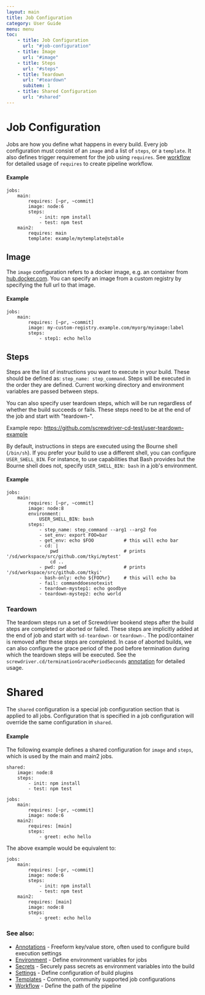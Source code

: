 ```yaml
---
layout: main
title: Job Configuration
category: User Guide
menu: menu
toc:
    - title: Job Configuration
      url: "#job-configuration"
    - title: Image
      url: "#image"
    - title: Steps
      url: "#steps"
    - title: Teardown
      url: "#teardown"
      subitem: 1
    - title: Shared Configuration
      url: "#shared"
---
```

# Job Configuration
Jobs are how you define what happens in every build. Every job configuration must consist of an `image` and a list of `steps`, or a `template`. It also defines trigger requirement for the job using `requires`. See [workflow](./workflow) for detailed usage of `requires` to create pipeline workflow.

#### Example
```
jobs:
    main:
        requires: [~pr, ~commit]
        image: node:6
        steps:
            - init: npm install
            - test: npm test
    main2:
        requires: main
        template: example/mytemplate@stable
```

## Image
The `image` configuration refers to a docker image, e.g. an container from [hub.docker.com](https://hub.docker.com). You can specify an image from a custom registry by specifying the full url to that image.

#### Example
```
jobs:
    main:
        requires: [~pr, ~commit]
        image: my-custom-registry.example.com/myorg/myimage:label
        steps:
            - step1: echo hello
```

## Steps
Steps are the list of instructions you want to execute in your build. These should be defined as:
`step_name: step_command`. Steps will be executed in the order they are defined. Current working directory and environment variables are passed between steps.

You can also specify user teardown steps, which will be run regardless of whether the build succeeds or fails. These steps need to be at the end of the job and start with "teardown-".

Example repo: <https://github.com/screwdriver-cd-test/user-teardown-example>

By default, instructions in steps are executed using the Bourne shell (`/bin/sh`). If you prefer your build to use a different shell, you can configure `USER_SHELL_BIN`. For instance, to use capabilities that Bash provides but the Bourne shell does not, specify `USER_SHELL_BIN: bash` in a job's environment.

#### Example
```
jobs:
    main:
        requires: [~pr, ~commit]
        image: node:8
        environment:
            USER_SHELL_BIN: bash
        steps:
            - step_name: step_command --arg1 --arg2 foo
            - set_env: export FOO=bar
            - get_env: echo $FOO           # this will echo bar
            - cd: |
                pwd                        # prints '/sd/workspace/src/github.com/tkyi/mytest'
                cd ..
            - pwd: pwd                     # prints '/sd/workspace/src/github.com/tkyi'
            - bash-only: echo ${FOO%r}     # this will echo ba
            - fail: commanddoesnotexist
            - teardown-mystep1: echo goodbye
            - teardown-mystep2: echo world
```

### Teardown
The teardown steps run a set of Screwdriver bookend steps after the build steps are completed or aborted or failed. These steps are implicitly added at the end of job and start with `sd-teardown-` or `teardown-`. The pod/container is removed after these steps are completed. In case of aborted builds, we can also configure the grace period of the pod before termination during which the teardown steps will be executed. See the `screwdriver.cd/terminationGracePeriodSeconds` [annotation](/user-guide/configuration/annotations) for detailed usage.

# Shared
The `shared` configuration is a special job configuration section that is applied to all jobs. Configuration that is specified in a job configuration will override the same configuration in `shared`.

#### Example
The following example defines a shared configuration for `image` and `steps`, which is used by the main and main2 jobs.
```
shared:
    image: node:8
    steps:
        - init: npm install
        - test: npm test

jobs:
    main:
        requires: [~pr, ~commit]
        image: node:6
    main2:
        requires: [main]
        steps:
            - greet: echo hello
```

The above example would be equivalent to:
```
jobs:
    main:
        requires: [~pr, ~commit]
        image: node:6
        steps:
            - init: npm install
            - test: npm test
    main2:
        requires: [main]
        image: node:8
        steps:
            - greet: echo hello

```

### See also:
* [Annotations](./annotations) - Freeform key/value store, often used to configure build execution settings
* [Environment](./environment) - Define environment variables for jobs
* [Secrets](./secrets) - Securely pass secrets as environment variables into the build
* [Settings](./settings) - Define configuration of build plugins
* [Templates](../templates) - Common, community supported job configurations
* [Workflow](./workflow) - Define the path of the pipeline

